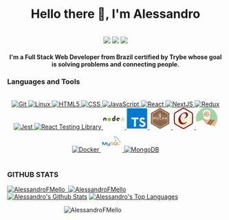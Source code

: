 <h1 align="center">Hello there 👋, I'm Alessandro</h1>
<div style="display: inline_block" align="center"><br>
  <a href="https://www.linkedin.com/in/alessandro-fuhr-de-mello/" target="_blank"><img src="https://img.shields.io/badge/-LinkedIn-0ba2be?style=for-the-badge&logo=linkedin&logoColor=white" target="_blank"></a>
  <a href="https://www.instagram.com/haveyoueverheardofalefuhr/" target="_blank"><img src="https://img.shields.io/badge/-Instagram-%23E4405F?style=for-the-badge&logo=instagram&logoColor=white" target="_blank"></a>
  <a href = "mailto:ale.95.mello@gmail.com"><img src="https://img.shields.io/badge/-Gmail-%23333?style=for-the-badge&logo=gmail&logoColor=white" target="_blank"></a>
</div>
<h4 align="center">I'm a Full Stack Web Developer from Brazil certified by Trybe whose goal is solving problems and connecting people.</h>

### Languages and Tools
<div style="display: inline_block" align="center"><br>
  <a href="https://git-scm.com/">
    <img alt="Git" src="https://cdn.jsdelivr.net/gh/devicons/devicon/icons/git/git-original.svg" width="50" heigth="50" />
  </a>
  <a href="https://www.linux.org/">
    <img alt="Linux" src="https://cdn.jsdelivr.net/gh/devicons/devicon/icons/linux/linux-original.svg" width="50" heigth="50"/>
  </a>
  <a href="https://developer.mozilla.org/pt-BR/docs/Web/HTML">
    <img alt="HTML5" src="https://cdn.jsdelivr.net/gh/devicons/devicon/icons/html5/html5-plain-wordmark.svg" width="50" heigth="50" />
  </a>
  <a href="https://developer.mozilla.org/pt-BR/docs/Web/CSS">
    <img alt="CSS" src="https://cdn.jsdelivr.net/gh/devicons/devicon/icons/css3/css3-plain-wordmark.svg" width="50" heigth="50" />
  </a>
  <a href="https://developer.mozilla.org/pt-BR/docs/Web/JavaScript">
    <img alt="JavaScript" src="https://cdn.jsdelivr.net/gh/devicons/devicon/icons/javascript/javascript-plain.svg" width="50" heigth="50"/>
  </a>
  <a href="https://reactjs.org/">
    <img alt="React" src="https://cdn.jsdelivr.net/gh/devicons/devicon/icons/react/react-original.svg" width="50" heigth="50"/>
  </a>
  <a href="https://nextjs.org/">
    <img alt="NextJS" src="https://cdn.jsdelivr.net/gh/devicons/devicon/icons/nextjs/nextjs-original.svg" width="50" heigth="50"/>
  </a>
  <a href="https://redux.js.org/">
    <img alt="Redux" src="https://cdn.jsdelivr.net/gh/devicons/devicon/icons/redux/redux-original.svg" width="50" heigth="50" />
  </a>
  <a href="https://jestjs.io/pt-BR/">
    <img alt="Jest" src="https://cdn.jsdelivr.net/gh/devicons/devicon/icons/jest/jest-plain.svg" width="50" heigth="50" />
  </a>
  <a href="https://testing-library.com/">
    <img alt="React Testing Library" src="https://testing-library.com/img/octopus-128x128.png" width="50" heigth="50" />
  </a>
  <a href="https://nodejs.dev/">
    <img alt="NodeJS" src="https://raw.githubusercontent.com/matheusg18/matheusg18.github.io/main/public/icons/nodejs.png" width="50" heigth="50" />
  </a>
  
  <a href="https://www.typescriptlang.org/">
    <img alt="TypeScript" src="https://raw.githubusercontent.com/matheusg18/matheusg18.github.io/main/public/icons/typescript.png" width="50" heigth="50" />
  </a>
  <a href="https://mochajs.org/">
    <img alt="Mocha" src="https://raw.githubusercontent.com/matheusg18/matheusg18.github.io/main/public/icons/mocha.png" width="50" heigth="50" />
  </a>
  <a href="https://www.chaijs.com/">
    <img alt="Chai" src="https://raw.githubusercontent.com/matheusg18/matheusg18.github.io/main/public/icons/chai.png" width="50" heigth="50" />
  </a>
  <a href="https://sinonjs.org/">
    <img alt="Sinon" src="https://raw.githubusercontent.com/matheusg18/matheusg18.github.io/main/public/icons/sinon.png" width="50" heigth="50" />
  </a>
  <a href="https://www.docker.com/">
    <img alt="Docker" src="https://cdn.jsdelivr.net/gh/devicons/devicon/icons/docker/docker-original.svg" width="50" heigth="50"/>
  </a>
  <a href="https://www.mysql.com/">
    <img alt="MySQL" src="https://raw.githubusercontent.com/matheusg18/matheusg18.github.io/main/public/icons/mysql.png" width="50" heigth="50" />
  </a>
  <a href="https://www.mongodb.com/">
    <img alt="MongoDB" src="https://cdn.jsdelivr.net/gh/devicons/devicon/icons/mongodb/mongodb-original-wordmark.svg" width="50" heigth="50" />
  </a>
</div>
<br />

### GITHUB STATS 
<div style="display: inline-block">
  <a href="https://github.com/AlessandroFMello">
    <img src="https://github-readme-stats.vercel.app/api/top-langs?username=AlessandroFMello&show_icons=true&locale=en&langs_count=6&layout=compact&theme=tokyonight" alt="AlessandroFMello" />
  </a>
  <a href="https://github.com/AlessandroFMello">&nbsp;<img src="https://github-readme-stats.vercel.app/api?username=AlessandroFMello&show_icons=true&locale=en&theme=tokyonight" alt="AlessandroFMello" />
  </a>
  <div align="center">
    <a href="#"><img alt="Alessandro's Github Stats" src="https://github-readme-stats.vercel.app/api?username=AlessandroFMello&show_icons=true&include_all_commits=true&count_private=true&theme=react&hide_border=true&bg_color=0D1117&title_color=5ce1e6&icon_color=5ce1e6" height="200"/></a>
    <a href="#"><img alt="Alessandro's Top Languages" src="https://github-readme-stats.vercel.app/api/top-langs/?username=AlessandroFMello&langs_count=10&layout=compact&theme=react&hide_border=true&bg_color=0D1117&title_color=5ce1e6&icon_color=5ce1e6" height="200"/></a>
   <p align="center"> <img src="https://komarev.com/ghpvc/?username=AlessandroFMello&label=Profile%20views&color=0e75b6&style=flat" alt="AlessandroFMello" /> </p>
  </div>
</div>
